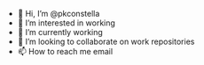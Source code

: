 - 👋 Hi, I’m @pkconstella
- 👀 I’m interested in working
- 🌱 I’m currently working
- 💞️ I’m looking to collaborate on work repositories 
- 📫 How to reach me email

<!---
pkconstella/pkconstella is a ✨ special ✨ repository because its `README.md` (this file) appears on your GitHub profile.
You can click the Preview link to take a look at your changes.
--->
